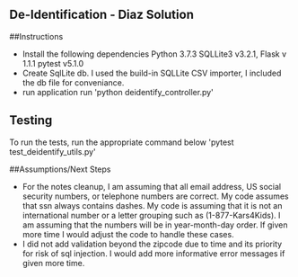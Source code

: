 ## De-Identification - Diaz Solution

##Instructions
- Install the following dependencies
    Python 3.7.3
    SQLLite3 v3.2.1, 
    Flask v 1.1.1
    pytest v5.1.0
- Create SqlLite db.
    I used the build-in SQLLite CSV importer, I included the db file for conveniance. 
- run application
    run 'python deidentify_controller.py'

## Testing
To run the tests, run the appropriate command below
'pytest test_deidentify_utils.py'

##Assumptions/Next Steps
- For the notes cleanup, I am assuming that all email address, US social security numbers, or telephone numbers are correct. My code assumes that ssn always contains dashes. My code is assuming that it is not an international number or a letter grouping such as (1-877-Kars4Kids). I am assuming that the numbers will be in year-month-day order. If given more time I would adjust the code to handle these cases.
-  I did not add validation beyond the zipcode due to time and its priority for risk of sql injection. I would add more informative error messages if given more time. 
